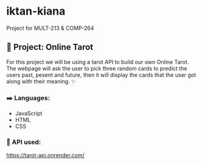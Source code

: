 # iktan-kiana
Project for MULT-213 &amp; COMP-264

## :crystal_ball:  Project: Online Tarot
For this project we will be using a tarot API to build our own Online Tarot. The webpage will ask the user to pick three random cards to predict the users past, pesent and future, then it will display the cards that the user got along with their meaning. :sparkles:

### :black_nib: Languages:
- JavaScript 
- HTML
- CSS

### :mage: API used:
https://tarot-api.onrender.com/
